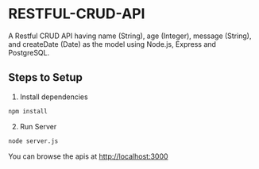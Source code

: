 # RESTFUL-CRUD-API

A Restful CRUD API having name (String), age (Integer), message (String), and createDate (Date) as the model using Node.js, Express and PostgreSQL.

## Steps to Setup

1. Install dependencies

```bash
npm install
```

2. Run Server

```bash
node server.js
```

You can browse the apis at <http://localhost:3000>
